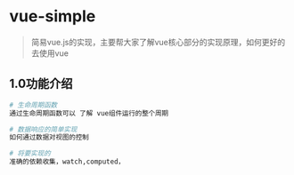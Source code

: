 # vue-simple

> 简易vue.js的实现，主要帮大家了解vue核心部分的实现原理，如何更好的去使用vue

## 1.0功能介绍

``` bash
# 生命周期函数
通过生命周期函数可以 了解 vue组件运行的整个周期

# 数据响应的简单实现
如何通过数据对视图的控制

# 将要实现的
准确的依赖收集，watch,computed，




